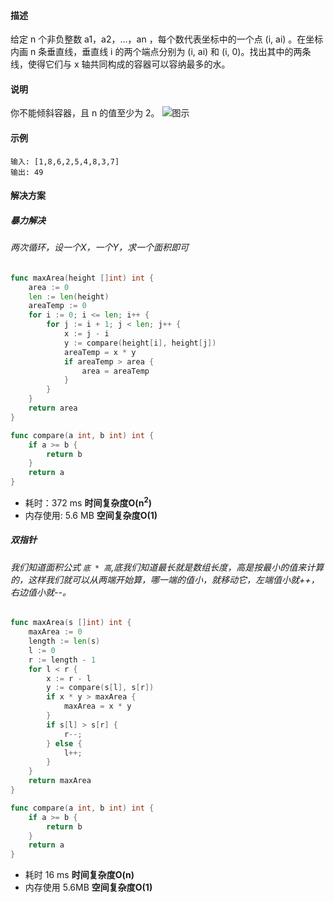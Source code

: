 #### 描述
给定 n 个非负整数 a1，a2，...，an ，每个数代表坐标中的一个点 (i, ai) 。在坐标内画 n 条垂直线，垂直线 i 的两个端点分别为 (i, ai) 和 (i, 0)。找出其中的两条线，使得它们与 x 轴共同构成的容器可以容纳最多的水。
#### 说明
你不能倾斜容器，且 n 的值至少为 2。
![图示](https://aliyun-lc-upload.oss-cn-hangzhou.aliyuncs.com/aliyun-lc-upload/uploads/2018/07/25/question_11.jpg "图中垂直线代表输入数组 [1,8,6,2,5,4,8,3,7]。在此情况下，容器能够容纳水（表示为蓝色部分）的最大值为 49。")
#### 示例
```
输入: [1,8,6,2,5,4,8,3,7]
输出: 49
```
#### 解决方案
##### 暴力解决
###### 两次循环，设一个X，一个Y，求一个面积即可
```go
func maxArea(height []int) int {
    area := 0
	len := len(height)
	areaTemp := 0
	for i := 0; i <= len; i++ {
		for j := i + 1; j < len; j++ {
			x := j - i
			y := compare(height[i], height[j])
			areaTemp = x * y
			if areaTemp > area {
				area = areaTemp
			}
		}
	}
	return area
}

func compare(a int, b int) int {
	if a >= b {
		return b
	}
	return a
}
```
* 耗时：372 ms **时间复杂度O(n<sup>2</sup>)**
* 内存使用: 5.6 MB **空间复杂度O(1)**
##### 双指针
###### 我们知道面积公式 `底 * 高`,底我们知道最长就是数组长度，高是按最小的值来计算的，这样我们就可以从两端开始算，哪一端的值小，就移动它，左端值小就++，右边值小就--。
```go
func maxArea(s []int) int {
	maxArea := 0
	length := len(s)
	l := 0
	r := length - 1
	for l < r {
		x := r - l
		y := compare(s[l], s[r])
		if x * y > maxArea {
			maxArea = x * y
		}
		if s[l] > s[r] {
			r--;
		} else {
			l++;
		}
	}
	return maxArea
}

func compare(a int, b int) int {
	if a >= b {
		return b
	}
	return a
}
```
* 耗时 16 ms **时间复杂度O(n)**
* 内存使用 5.6MB **空间复杂度O(1)**

